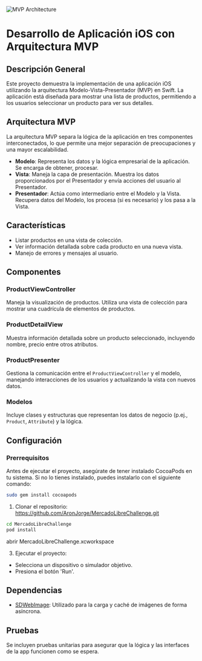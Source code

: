 
![MVP Architecture](https://miro.medium.com/v2/resize:fit:720/format:webp/0*i9q7pRK5rZWNhT2n.png "Model-View-Presenter Architecture Diagram")

# Desarrollo de Aplicación iOS con Arquitectura MVP

## Descripción General

Este proyecto demuestra la implementación de una aplicación iOS utilizando la arquitectura Modelo-Vista-Presentador (MVP) en Swift. La aplicación está diseñada para mostrar una lista de productos, permitiendo a los usuarios seleccionar un producto para ver sus detalles.

## Arquitectura MVP

La arquitectura MVP separa la lógica de la aplicación en tres componentes interconectados, lo que permite una mejor separación de preocupaciones y una mayor escalabilidad.

- **Modelo**: Representa los datos y la lógica empresarial de la aplicación. Se encarga de obtener, procesar.
- **Vista**: Maneja la capa de presentación. Muestra los datos proporcionados por el Presentador y envía acciones del usuario al Presentador.
- **Presentador**: Actúa como intermediario entre el Modelo y la Vista. Recupera datos del Modelo, los procesa (si es necesario) y los pasa a la Vista.

## Características

- Listar productos en una vista de colección.
- Ver información detallada sobre cada producto en una nueva vista.
- Manejo de errores y mensajes al usuario.

## Componentes

### ProductViewController

Maneja la visualización de productos. Utiliza una vista de colección para mostrar una cuadrícula de elementos de productos.

### ProductDetailView

Muestra información detallada sobre un producto seleccionado, incluyendo nombre, precio entre otros atributos.

### ProductPresenter

Gestiona la comunicación entre el `ProductViewController` y el modelo, manejando interacciones de los usuarios y actualizando la vista con nuevos datos.

### Modelos

Incluye clases y estructuras que representan los datos de negocio (p.ej., `Product`, `Attribute`) y la lógica.

## Configuración


### Prerrequisitos

Antes de ejecutar el proyecto, asegúrate de tener instalado CocoaPods en tu sistema. Si no lo tienes instalado, puedes instalarlo con el siguiente comando:

```bash
sudo gem install cocoapods
```
1. Clonar el repositorio:
https://github.com/AronJorge/MercadoLibreChallenge.git

```bash
cd MercadoLibreChallenge
pod install
```

abrir MercadoLibreChallenge.xcworkspace

3. Ejecutar el proyecto:
- Selecciona un dispositivo o simulador objetivo.
- Presiona el botón 'Run'.

## Dependencias

- [SDWebImage](https://github.com/SDWebImage/SDWebImage): Utilizado para la carga y caché de imágenes de forma asíncrona.

## Pruebas

Se incluyen pruebas unitarias para asegurar que la lógica y las interfaces de la app funcionen como se espera.

